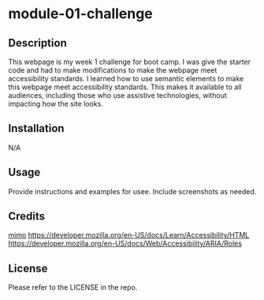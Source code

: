 # module-01-challenge

## Description

This webpage is my week 1 challenge for boot camp. I was give the starter code and had to make modifications to make the webpage meet accessibility standards. I learned how to use semantic elements to make this webpage meet accessibility standards. This makes it available to all audiences, including those who use assistive technologies, without impacting how the site looks. 

## Installation

N/A

## Usage

Provide instructions and examples for usee. Include screenshots as needed.

## Credits

[mimo](https://dev.getmimo.com/web)
https://developer.mozilla.org/en-US/docs/Learn/Accessibility/HTML
https://developer.mozilla.org/en-US/docs/Web/Accessibility/ARIA/Roles

## License

Please refer to the LICENSE in the repo.
